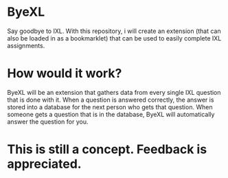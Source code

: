 # ByeXL
Say goodbye to IXL. With this repository, i will create an extension (that can also be loaded in as a bookmarklet) that can be used to easily complete IXL assignments.

# How would it work?
ByeXL will be an extension that gathers data from every single IXL question that is done with it. When a question is answered correctly, the answer is stored into a database for the next person who gets that question. When someone gets a question that is in the database, ByeXL will automatically answer the question for you.

# This is still a concept. Feedback is appreciated.
